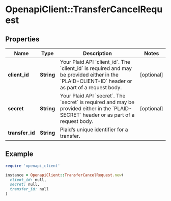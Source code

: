 # OpenapiClient::TransferCancelRequest

## Properties

| Name | Type | Description | Notes |
| ---- | ---- | ----------- | ----- |
| **client_id** | **String** | Your Plaid API &#x60;client_id&#x60;. The &#x60;client_id&#x60; is required and may be provided either in the &#x60;PLAID-CLIENT-ID&#x60; header or as part of a request body. | [optional] |
| **secret** | **String** | Your Plaid API &#x60;secret&#x60;. The &#x60;secret&#x60; is required and may be provided either in the &#x60;PLAID-SECRET&#x60; header or as part of a request body. | [optional] |
| **transfer_id** | **String** | Plaid’s unique identifier for a transfer. |  |

## Example

```ruby
require 'openapi_client'

instance = OpenapiClient::TransferCancelRequest.new(
  client_id: null,
  secret: null,
  transfer_id: null
)
```

